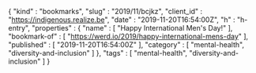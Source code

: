 {
  "kind" : "bookmarks",
  "slug" : "2019/11/bcjkz",
  "client_id" : "https://indigenous.realize.be",
  "date" : "2019-11-20T16:54:00Z",
  "h" : "h-entry",
  "properties" : {
    "name" : [ "Happy International Men's Day!" ],
    "bookmark-of" : [ "https://werd.io/2019/happy-international-mens-day" ],
    "published" : [ "2019-11-20T16:54:00Z" ],
    "category" : [ "mental-health", "diversity-and-inclusion" ]
  },
  "tags" : [ "mental-health", "diversity-and-inclusion" ]
}
